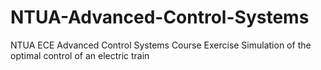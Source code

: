 # NTUA-Advanced-Control-Systems
NTUA ECE Advanced Control Systems Course Exercise
Simulation of the optimal control of an electric train
